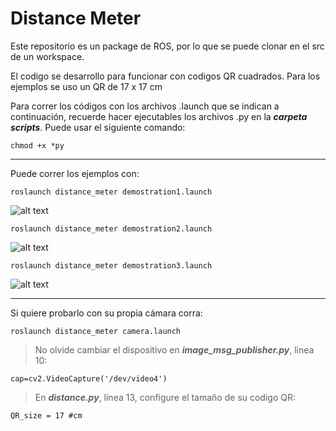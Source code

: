 # Distance Meter

Este repositorio es un package de ROS, por lo que se puede clonar en el src de un workspace.

El codigo se desarrollo para funcionar con codigos QR cuadrados. Para los ejemplos se uso un QR de 17 x 17 cm

Para correr los códigos con los archivos .launch que se indican a continuación, recuerde hacer ejecutables los archivos .py en la ***carpeta scripts***. Puede usar el siguiente comando:
```
chmod +x *py
```

---
Puede correr los ejemplos con:
```
roslaunch distance_meter demostration1.launch
```

![alt text](https://github.com/WilberRojas/distance_meter/blob/main/images/demo1.gif)

```
roslaunch distance_meter demostration2.launch
```

![alt text](https://github.com/WilberRojas/distance_meter/blob/main/images/demo2.gif)

```
roslaunch distance_meter demostration3.launch
```

![alt text](https://github.com/WilberRojas/distance_meter/blob/main/images/demo3.gif)

---
Si quiere probarlo con su propia cámara corra:

```
roslaunch distance_meter camera.launch
```

> No olvide cambiar el dispositivo en ***image_msg_publisher.py***, linea 10:
```{python3}
cap=cv2.VideoCapture('/dev/video4')
```
> En ***distance.py***, linea 13, configure el tamaño de su codigo QR:
```{python3}
QR_size = 17 #cm
```
